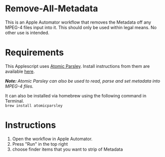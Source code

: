 # Remove-All-Metadata
This is an Apple Automator workflow that removes the Metadata off any MPEG-4 files input into it. This should only be used within legal means. No other use is intended.

# Requirements
This Applescript uses <a target="_blank" href="https://github.com/wez/atomicparsley">Atomic Parsley</a>. Install instructions from them are available <a target="_blank" href="https://github.com/wez/atomicparsley/blob/master/README.txt">here</a>. 

<i><b>Note: </b> Atomic Parsley can also be used to read, parse and set metadata into MPEG-4 files.</i>

It can also be installed via homebrew using the following command in Terminal. <br>
<code>brew install atomicparsley</code>

# Instructions
1. Open the workflow in Apple Automator.
2. Press "Run" in the top right
3. choose finder items that you want to strip of Metadata
